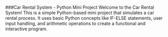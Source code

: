 ###Car Rental System - Python Mini Project
Welcome to the Car Rental System! This is a simple Python-based mini project that simulates a car 
rental process. It uses basic Python concepts like IF-ELSE statements, user input handling, and 
arithmetic operations to create a functional and interactive program.




